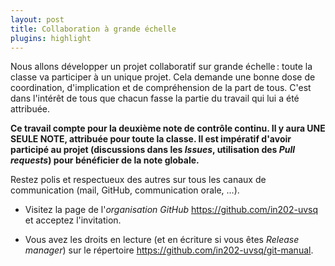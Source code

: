 ```yaml
---
layout: post
title: Collaboration à grande échelle
plugins: highlight
---
```


Nous allons développer un projet collaboratif sur grande échelle :
toute la classe va participer à un unique projet. Cela demande une
bonne dose de coordination, d'implication et de compréhension de la
part de tous. C'est dans l'intérêt de tous que chacun fasse la partie
du travail qui lui a été attribuée.

**Ce travail compte pour la deuxième note de contrôle continu. Il y
aura UNE SEULE NOTE, attribuée pour toute la classe. Il est impératif
d'avoir participé au projet (discussions dans les *Issues*,
utilisation des *Pull requests*) pour bénéficier de la note globale.**

Restez polis et respectueux des autres sur tous les canaux de
communication (mail, GitHub, communication orale, ...).


- Visitez la page de l'*organisation GitHub*
  <https://github.com/in202-uvsq> et acceptez l'invitation.

- Vous avez les droits en lecture (et en écriture si vous êtes
  *Release manager*) sur le répertoire
  <https://github.com/in202-uvsq/git-manual>.

